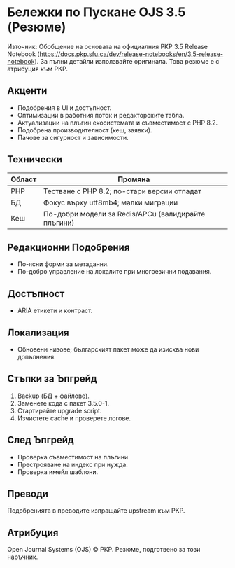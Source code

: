 # Бележки по Пускане OJS 3.5 (Резюме)

Източник: Обобщение на основата на официалния PKP 3.5 Release Notebook (https://docs.pkp.sfu.ca/dev/release-notebooks/en/3.5-release-notebook). За пълни детайли използвайте оригинала. Това резюме е с атрибуция към PKP.

## Акценти
- Подобрения в UI и достъпност.
- Оптимизации в работния поток и редакторските табла.
- Актуализации на плъгин екосистемата и съвместимост с PHP 8.2.
- Подобрена производителност (кеш, заявки).
- Пачове за сигурност и зависимости.

## Технически
| Област | Промяна |
|--------|---------|
| PHP | Тестване с PHP 8.2; по-стари версии отпадат |
| БД | Фокус върху utf8mb4; малки миграции |
| Кеш | По-добри модели за Redis/APCu (валидирайте плъгини) |

## Редакционни Подобрения
- По-ясни форми за метаданни.
- По-добро управление на локалите при многоезични подавания.

## Достъпност
- ARIA етикети и контраст.

## Локализация
- Обновени низове; българският пакет може да изисква нови допълнения.

## Стъпки за Ъпгрейд
1. Backup (БД + файлове).
2. Заменете кода с пакет 3.5.0-1.
3. Стартирайте upgrade script.
4. Изчистете cache и проверете логове.

## След Ъпгрейд
- Проверка съвместимост на плъгини.
- Престрояване на индекс при нужда.
- Проверка имейл шаблони.

## Преводи
Подобренията в преводите изпращайте upstream към PKP.

## Атрибуция
Open Journal Systems (OJS) © PKP. Резюме, подготвено за този наръчник.
